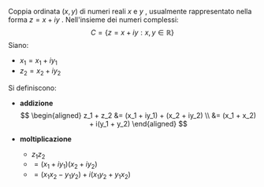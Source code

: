 Coppia ordinata $(x, y)$ di numeri reali $x$ e $y$ , usualmente rappresentato nella forma $z = x + iy$ . Nell'insieme dei numeri complessi:  
$$C = \{z = x + iy : x, y \in \mathbb{R}\}$$ 
Siano:  
- $x_1 = x_1 + iy_1$  
- $z_2 = x_2 + iy_2$  

Si definiscono:  

- **addizione**
$$
\begin{aligned}
z_1 + z_2 &= (x_1 + iy_1) + (x_2 + iy_2) \\
&= (x_1 + x_2) + i(y_1 + y_2)
\end{aligned}
$$

- **moltiplicazione**  
    - $z_1 z_2$  
    - $= (x_1 + iy_1) (x_2 + iy_2)$  
    - $= (x_1 x_2 - y_1 y_2) + i(x_1 y_2 + y_1 x_2)$  
